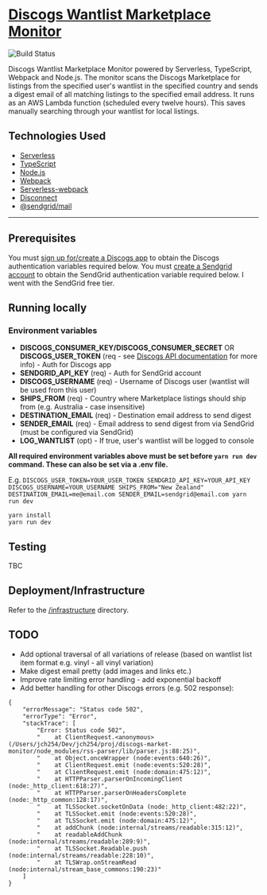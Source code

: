 # [Discogs Wantlist Marketplace Monitor](https://603.nz)

![Build Status](https://codebuild.ap-southeast-2.amazonaws.com/badges?uuid=eyJlbmNyeXB0ZWREYXRhIjoiUDhXeDRQQlY5UXRDRDY1RHVDSm5sK1d6TEp0UDR0QTl3QXE4V0NoZkZKZFZ6SVp3WUJBSFVtdW9iMm5CQlVzbVl5b2hHZi8zUEptZGMzdmo3b0JOcHlZPSIsIml2UGFyYW1ldGVyU3BlYyI6Inh5aTgyT0NBa2VnVmxtVFkiLCJtYXRlcmlhbFNldFNlcmlhbCI6MX0%3D&branch=master)

Discogs Wantlist Marketplace Monitor powered by Serverless, TypeScript, Webpack and Node.js. The monitor scans the Discogs Marketplace for listings from the specified user's wantlist in the specified country and sends a digest email of all matching listings to the specified email address. It runs as an AWS Lambda function (scheduled every twelve hours). This saves manually searching through your wantlist for local listings.

## Technologies Used

* [Serverless](https://github.com/serverless/serverless)
* [TypeScript](https://github.com/microsoft/typescript)
* [Node.js](https://github.com/nodejs/node)
* [Webpack](https://github.com/webpack/webpack)
* [Serverless-webpack](https://github.com/elastic-coders/serverless-webpack)
* [Disconnect](https://github.com/bartve/disconnect)
* [@sendgrid/mail](https://github.com/sendgrid/sendgrid-nodejs/tree/main/packages/mail)

---

## Prerequisites

You must [sign up for/create a Discogs app](https://www.discogs.com/settings/developers) to obtain the Discogs authentication variables required below. You must [create a Sendgrid account](https://sendgrid.com/pricing/) to obtain the SendGrid authentication variable required below. I went with the SendGrid free tier.

## Running locally

### Environment variables

* **DISCOGS_CONSUMER_KEY/DISCOGS_CONSUMER_SECRET** OR **DISCOGS_USER_TOKEN** (req - see [Discogs API documentation](http://www.discogs.com/developers/#page:authentication) for more info) - Auth for Discogs app
* **SENDGRID_API_KEY** (req) - Auth for SendGrid account
* **DISCOGS_USERNAME** (req) - Username of Discogs user (wantlist will be used from this user)
* **SHIPS_FROM** (req) - Country where Marketplace listings should ship from (e.g. Australia - case insensitive)
* **DESTINATION_EMAIL** (req) - Destination email address to send digest
* **SENDER_EMAIL** (req) - Email address to send digest from via SendGrid (must be configured via SendGrid)
* **LOG_WANTLIST** (opt) - If true, user's wantlist will be logged to console

**All required environment variables above must be set before `yarn run dev` command. These can also be set via a .env file.**

E.g. `DISCOGS_USER_TOKEN=YOUR_USER_TOKEN SENDGRID_API_KEY=YOUR_API_KEY DISCOGS_USERNAME=YOUR_USERNAME SHIPS_FROM="New Zealand" DESTINATION_EMAIL=me@email.com SENDER_EMAIL=sendgrid@email.com yarn run dev`

```
yarn install
yarn run dev
```

## Testing

TBC

## Deployment/Infrastructure

Refer to the [/infrastructure](./infrastructure) directory.

## TODO

* Add optional traversal of all variations of release (based on wantlist list item format e.g. vinyl - all vinyl variation)
* Make digest email pretty (add images and links etc.)
* Improve rate limiting error handling - add exponential backoff
* Add better handling for other Discogs errors (e.g. 502 response):

```
{
    "errorMessage": "Status code 502",
    "errorType": "Error",
    "stackTrace": [
        "Error: Status code 502",
        "    at ClientRequest.<anonymous> (/Users/jch254/Dev/jch254/proj/discogs-market-monitor/node_modules/rss-parser/lib/parser.js:88:25)",
        "    at Object.onceWrapper (node:events:640:26)",
        "    at ClientRequest.emit (node:events:520:28)",
        "    at ClientRequest.emit (node:domain:475:12)",
        "    at HTTPParser.parserOnIncomingClient (node:_http_client:618:27)",
        "    at HTTPParser.parserOnHeadersComplete (node:_http_common:128:17)",
        "    at TLSSocket.socketOnData (node:_http_client:482:22)",
        "    at TLSSocket.emit (node:events:520:28)",
        "    at TLSSocket.emit (node:domain:475:12)",
        "    at addChunk (node:internal/streams/readable:315:12)",
        "    at readableAddChunk (node:internal/streams/readable:289:9)",
        "    at TLSSocket.Readable.push (node:internal/streams/readable:228:10)",
        "    at TLSWrap.onStreamRead (node:internal/stream_base_commons:190:23)"
    ]
}
```
